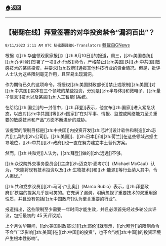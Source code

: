 ###  [:house:返回](README.md)
---


## 【秘翻在线】拜登签署的对华投资禁令“漏洞百出”？
`8/11/2023 2:11 AM UTC 秘密翻譯組G-Translators` [轉載自GNews](https://gnews.org/articles/1544151)

根据《[[zh:华盛顿观察家报]]》[[zh:8月10日]]的报道，周三，[[zh:美国总统]][[zh:乔·拜登]]签署了一项[[zh:行政]]命令，严格禁止[[zh:美国]]对[[zh:中共国]]敏感技术的某些投资，并要求[[zh:政府]]通报其他科技行业的资金情况。但是，批评人士认为这些限制毫无作用，且容易出现漏洞。

作为期待已久的这项命令，将授权[[zh:美国财政部长]]禁止或限制[[zh:美国]]对[[zh:中共国]]实体在三个领域的某些投资，分别是[[zh:半导体]]和微电子、[[zh:量子信息]]技术以及某些[[zh:人工智能]]系统。

在给给[[zh:国会]]的一封信中，[[zh:拜登]]表示，他宣布[[zh:国家]]进入紧急状态，以应对[[zh:中共国]]等[[zh:国家]]“在对军事、情报、监控或网络能力至关重要的敏感技术和产品”方面不断进步的威胁。

该提案的限制目标是[[zh:中共国]]内投资开发[[zh:芯片]]设计软件和制造[[zh:芯片]]工具的[[zh:公司]]。[[zh:美国]]、[[zh:日本]]和[[zh:荷兰]]在这些领域占据主导地位，[[zh:中共]][[zh:政府]]也一直在努力建立本土替代方案。

然而，[[zh:共和党]]人认为，[[zh:拜登]]做的[[zh:远远]]不够。

[[zh:众议院外交事务委员会]]主席[[zh:迈克尔·麦考尔]]（Michael McCaul）认为，“未能将现有技术投资以及[[zh:生物技术]]和[[zh:能源]]等行业纳入其中，令人担忧。”

[[zh:共和党参议员]][[zh:马可·卢比奥]]（Marco Rubio）表示，[[zh:拜登政府]]“狭隘的提案几乎是可笑的。它充满了漏洞，明确忽视了重要技术的双重用途性质，并且没有包括[[zh:中国政府]]认为至关重要的行业”。

报道指出，这些限制至少需要一年时间才能生效，并且必须首先经过多轮公众评议，包括最初的 45 天评议期。

上个月访华期间，[[zh:美国财政部长]][[zh:耶伦]]就表示，[[zh:拜登]]的限制命令不会“广泛影响[[zh:美国]]在[[zh:中国]]的投资”，也不会“对[[zh:中国]]的投资环境产生根本性影响”。
